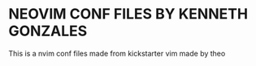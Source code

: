 # NEOVIM CONF FILES BY KENNETH GONZALES

This is a nvim conf files made from kickstarter vim made by theo
